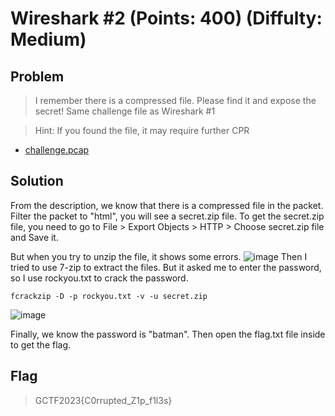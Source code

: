# Wireshark #2 (Points: 400) (Diffulty: Medium)
## Problem 
> I remember there is a compressed file. Please find it and expose the secret!
Same challenge file as Wireshark #1

> Hint: If you found the file, it may require further CPR

* [challenge.pcap](https://scoreboard.girls4ctf.online/files/820316b9dde67ff8ef6aaffd76e1450e/challenge.pcap?token=eyJ1c2VyX2lkIjoxNiwidGVhbV9pZCI6MjQsImZpbGVfaWQiOjQ4fQ.ZX1e3g.Zs-DW4xoawNrhx2hh_jq2yvT89g)

## Solution
From the description, we know that there is a compressed file in the packet. 
Filter the packet to "html", you will see a secret.zip file.
To get the secret.zip file, you need to go to File > Export Objects > HTTP > Choose secret.zip file and Save it.

But when you try to unzip the file, it shows some errors.
![image](https://github.com/kqrrrr/Girls-In-CTF-2023/assets/95967644/e114aaff-e2e5-4375-906c-539cf7639c99)
Then I tried to use 7-zip to extract the files. But it asked me to enter the password, so I use rockyou.txt to crack the password. 
```console
fcrackzip -D -p rockyou.txt -v -u secret.zip
```
![image](https://github.com/kqrrrr/Girls-In-CTF-2023/assets/95967644/6f9e3173-cc64-42bb-8dda-9bbeed583b3d)

Finally, we know the password is "batman". Then open the flag.txt file inside to get the flag.

## Flag
> GCTF2023{C0rrupted_Z1p_f1l3s}
